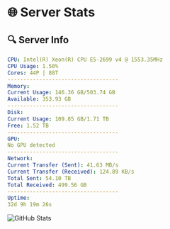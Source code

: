 # 🌐 Server Stats
## 🔍 Server Info
```yaml
CPU: Intel(R) Xeon(R) CPU E5-2699 v4 @ 1553.35MHz
CPU Usage: 1.50%
Cores: 44P | 88T
-----------------------------------
Memory:
Current Usage: 146.36 GB/503.74 GB
Available: 353.93 GB
-----------------------------------
Disk:
Current Usage: 109.85 GB/1.71 TB
Free: 1.52 TB
-----------------------------------
GPU:
No GPU detected
-----------------------------------
Network:
Current Transfer (Sent): 41.63 MB/s
Current Transfer (Received): 124.89 KB/s
Total Sent: 54.10 TB
Total Received: 499.56 GB
-----------------------------------
Uptime:
32d 9h 19m 26s
```
![GitHub Stats](https://img.shields.io/badge/Updated-2025-04-09_06:42:15-blue)